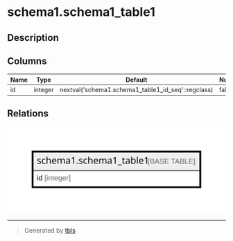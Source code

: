 # schema1.schema1_table1

## Description

## Columns

| Name | Type | Default | Nullable | Children | Parents | Comment |
| ---- | ---- | ------- | -------- | -------- | ------- | ------- |
| id | integer | nextval('schema1.schema1_table1_id_seq'::regclass) | false |  |  |  |

## Relations

![er](schema1.schema1_table1.svg)

---

> Generated by [tbls](https://github.com/k1LoW/tbls)
